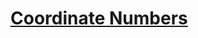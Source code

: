 # [Coordinate Numbers](https://docs.google.com/document/d/11sMeGEAbzRivevAT2r2SmXGWpK4BQ7RCNND5sabqEfQ)
